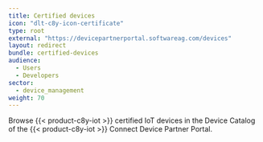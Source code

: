 ```yaml
---
title: Certified devices
icon: "dlt-c8y-icon-certificate"
type: root
external: "https://devicepartnerportal.softwareag.com/devices"
layout: redirect
bundle: certified-devices
audience:
  - Users
  - Developers
sector:
  - device_management
weight: 70
---
```


Browse {{< product-c8y-iot >}} certified IoT devices in the Device Catalog of the {{< product-c8y-iot >}} Connect Device Partner Portal.
